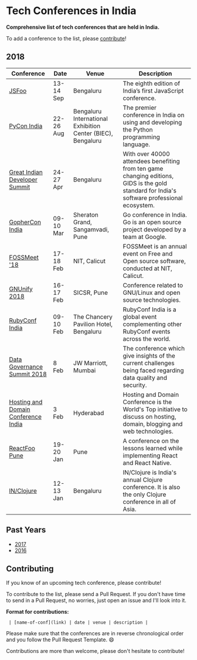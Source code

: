 # Tech Conferences in India

**Comprehensive list of tech conferences that are held in India.**

To add a conference to the list, please [contribute](#contributing)!

## 2018

| Conference | Date | Venue | Description |
|------------|------|-------|-------------|
| [JSFoo](https://jsfoo.in/2018/) | 13-14 Sep | Bengaluru | The eighth edition of India’s first JavaScript conference.
| [PyCon India](https://in.pycon.org/2018/) | 22-26 Aug | Bengaluru International Exhibition Center (BIEC), Bengaluru | The premier conference in India on using and developing the Python programming language. |
| [Great Indian Developer Summit](http://www.developermarch.com/developersummit/index.html) | 24-27 Apr | Bengaluru | 	With over 40000 attendees benefiting from ten game changing editions, GIDS is the gold standard for India's software professional ecosystem. |
| [GopherCon India](http://www.gophercon.in/) | 09-10 Mar | Sheraton Grand, Sangamvadi, Pune | Go conference in India. Go is an open source project developed by a team at Google. |
| [FOSSMeet '18](http://fossmeet.in/)| 17-18 Feb | NIT, Calicut |FOSSMeet is an annual event on Free and Open source software, conducted at NIT, Calicut. |
| [GNUnify 2018](http://gnunify.in/) | 16-17 Feb | SICSR, Pune | Conference related to GNU/Linux and open source technologies. |
| [RubyConf India](http://rubyconfindia.org/) | 09-10 Feb | The Chancery Pavilion Hotel, Bengaluru | RubyConf India is a global event complementing other RubyConf events across the world. |
| [Data Governance Summit 2018](http://datagovernance.in/index.html) | 8 Feb | JW Marriott, Mumbai | The conference which give insights of the current challenges being faced regarding data quality and security. |
| [Hosting and Domain Conference India](http://www.hdcon.org/) | 3 Feb | Hyderabad | Hosting and Domain Conference is the World's Top initiative to discuss on hosting, domain, blogging and web technologies. |
| [ReactFoo Pune](https://reactfoo.in/) | 19-20 Jan | Pune | A conference on the lessons learned while implementing React and React Native. |
| [IN/Clojure](http://inclojure.org/) | 12-13 Jan | Bengaluru | IN/Clojure is India's annual Clojure conference. It is also the only Clojure conference in all of Asia.

## Past Years

- [2017](year-pages/2017-conferences-list.md)
- [2016](year-pages/2016-conferences-list.md)

## Contributing

If you know of an upcoming tech conference, please contribute!

To contribute to the list, please send a Pull Request. If you don't have time to send in a Pull Request, no worries, just open an issue and I'll look into it.

**Format for contributions:**

` | [name-of-conf](link) | date | venue | description |`

Please make sure that the conferences are in reverse chronological order and you follow the Pull Request Template. :smile:

Contributions are more than welcome, please don't hesitate to contribute!
